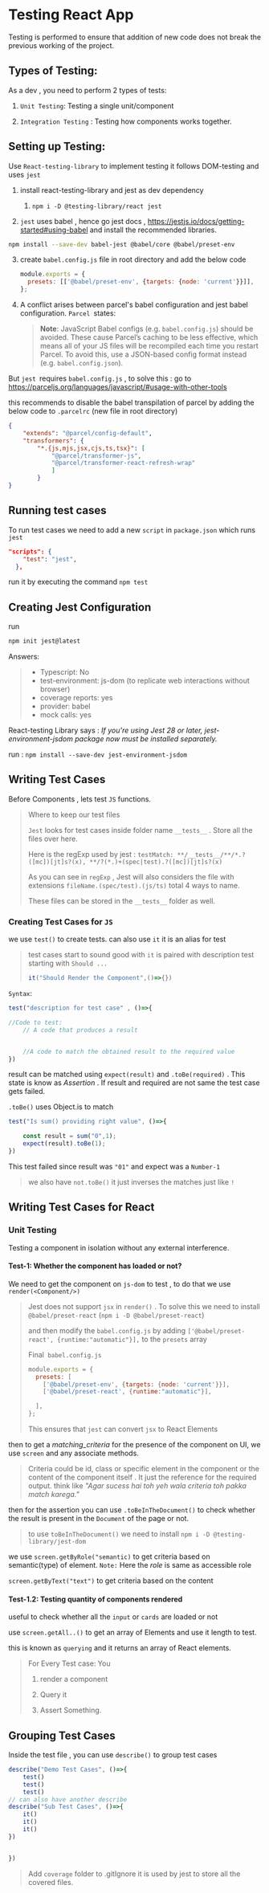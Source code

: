 # Testing React App

Testing is performed to ensure that addition of new code does not break the previous  working of the project.

## Types of Testing:

As a dev , you need to perform 2  types of tests:

1. `Unit Testing`: Testing a single unit/component

2. `Integration Testing` : Testing how components works together.

## Setting up Testing:

Use `React-testing-library` to implement testing it follows DOM-testing and uses `jest` 

1. install react-testing-library  and jest as dev dependency 
   
   1. `npm i -D @testing-library/react jest` 

2. `jest` uses babel , hence go jest docs , https://jestjs.io/docs/getting-started#using-babel  and install the recommended libraries.

```bash
npm install --save-dev babel-jest @babel/core @babel/preset-env
```

3. create `babel.config.js` file in root directory and add  the below code
   
   ```js
   module.exports = {
     presets: [['@babel/preset-env', {targets: {node: 'current'}}]],
   };
   ```

4. A conflict arises between parcel's babel configuration and jest babel configuration. 
   `Parcel `states: 
   
   > **Note**: JavaScript Babel configs (e.g. `babel.config.js`) should be avoided. These cause Parcel’s caching to be less effective, which means all of your JS files will be recompiled each time you restart Parcel. To avoid this, use a JSON-based config format instead (e.g. `babel.config.json`).

But `jest `requires `babel.config.js` , to solve this :
go to https://parceljs.org/languages/javascript/#usage-with-other-tools

this recommends to disable the babel transpilation of parcel by adding the below code to `.parcelrc` (new file in root directory)

```json
{  
    "extends": "@parcel/config-default", 
    "transformers": {   
        "*.{js,mjs,jsx,cjs,ts,tsx}": [     
            "@parcel/transformer-js",      
            "@parcel/transformer-react-refresh-wrap"   
            ]   
        }
}
```

## Running test cases

To run test cases we need to add a new `script` in `package.json` which runs `jest`

```json
"scripts": {
    "test": "jest",
  }, 
```

run it by executing the command `npm test`

## Creating Jest Configuration

run 

```bash
npm init jest@latest
```

Answers:

> - Typescript: No
> - test-environment:   js-dom (to replicate web interactions  without browser)
> - coverage reports: yes
> - provider: babel
> - mock calls: yes

React-testing Library says : *If you're using Jest 28 or later, jest-environment-jsdom package now must be installed separately.*

run : `npm install --save-dev jest-environment-jsdom`

## Writing Test Cases

Before Components , lets test `JS` functions.

> Where to keep our test files
> 
> `Jest` looks for test cases inside  folder name `__tests__` . Store all the files over here.
> 
> Here is the regExp used by jest :  `testMatch: **/__tests__/**/*.?([mc])[jt]s?(x), **/?(*.)+(spec|test).?([mc])[jt]s?(x)`
> 
> As you can see in `regExp` , Jest will also considers the file with extensions `fileName.(spec/test).(js/ts)`  total 4 ways to name.
> 
> These files can be stored in the `__tests__` folder as well.

### Creating Test Cases for `JS`

we use `test()` to create tests.  can also  use `it` it is an alias for test

> test cases start to sound good with `it` is paired with description test starting with `Should ...`
> 
> ```js
> it("Should Render the Component",()=>{})
> ```

`Syntax`:

```js
test("description for test case" , ()=>{

//Code to test: 
    // A code that produces a result


    //A code to match the obtained result to the required value
})
```

result can be matched using `expect(result)` and `.toBe(required)` . This state is know as *Assertion* . If result and required are not same the test case gets failed.

`.toBe()` uses Object.is to match

```js
test("Is sum() providing right value", ()=>{

    const result = sum("0",1);
    expect(result).toBe(1);
})
```

This test failed since result was `"01"` and expect was a `Number-1` 

> we also have `not.toBe()` it just inverses the matches just like `!`

## Writing Test Cases for React

### Unit Testing

Testing a component in isolation without any external interference.

#### Test-1: Whether the component has loaded or not?

We need to get the component on `js-dom` to test , to do that we use `render(<Component/>)` 

> Jest does not support `jsx` in `render()` . To solve this we need to install 
> `@babel/preset-react` (`npm i -D @babel/preset-react`) 
> 
> and then modify  the `babel.config.js` by adding 
> `['@babel/preset-react', {runtime:"automatic"}],` to the `presets` array
> 
> Final` babel.config.js`
> 
> ```js
> module.exports = {
>   presets: [
>     ['@babel/preset-env', {targets: {node: 'current'}}],
>     ['@babel/preset-react', {runtime:"automatic"}],
> 
>   ],
> };
> ```
> 
> This ensures that `jest` can convert `jsx` to React Elements



then to get a *matching_criteria*  for the presence of the component on UI, we use `screen` and any associate methods.

> Criteria could be id, class or specific element in the component or the content of the component itself . It just the reference for the required output. think like *"Agar sucess hai toh yeh wala criteria toh pakka match karega."*
> 
> 

then for the assertion you can use `.toBeInTheDocument()` to check whether the result is present in the `Document` of the page or not. 

> to use `toBeInTheDocument()` we need to install `npm i -D @testing-library/jest-dom`



we use `screen.getByRole("semantic)` to get criteria based on  semantic(type) of element. `Note:` Here the *role* is same as accessible role

`screen.getByText("text")` to get criteria based on the content




#### Test-1.2: Testing quantity of components rendered

useful to check whether all the `input` or `cards` are loaded or not

use `screen.getAll..()` to get an array of Elements and use it length to test.

this is known as `querying` and it returns an array of React elements.





> For Every Test case: You
> 
> 1. render a component
> 
> 2. Query it 
> 
> 3. Assert Something.



## Grouping Test Cases

Inside the test file , you can use `describe()` to group test cases

```js
describe("Demo Test Cases", ()=>{
    test()
    test()
    test()    
// can also have another describe
describe("Sub Test Cases", ()=>{
    it()
    it()
    it()
})


})

```

> Add `coverage` folder to .gitIgnore it is used by jest to store all the covered files.










